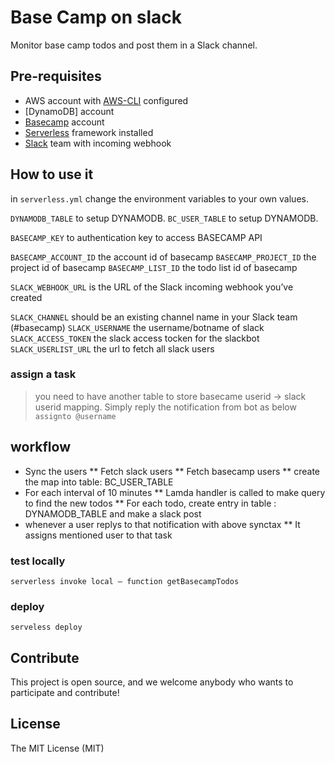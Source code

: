 # Base Camp on slack
Monitor base camp todos and post them in a Slack channel.

## Pre-requisites
- AWS account with [AWS-CLI](https://aws.amazon.com/cli/) configured
- [DynamoDB] account
- [Basecamp](https://basecamp.com) account
- [Serverless](https://serverless.com) framework installed
- [Slack](https://slack.com) team with incoming webhook

## How to use it
in `serverless.yml` change the environment variables to your own values.

`DYNAMODB_TABLE` to setup DYNAMODB.
`BC_USER_TABLE` to setup DYNAMODB.

`BASECAMP_KEY` to authentication key to access BASECAMP API

`BASECAMP_ACCOUNT_ID` the account id of basecamp
`BASECAMP_PROJECT_ID` the project id of basecamp
`BASECAMP_LIST_ID` the todo list id of basecamp

`SLACK_WEBHOOK_URL` is the URL of the Slack incoming webhook you’ve created 

`SLACK_CHANNEL` should be an existing channel name in your Slack team (#basecamp)
`SLACK_USERNAME` the username/botname of slack
`SLACK_ACCESS_TOKEN` the slack access tocken for the slackbot
`SLACK_USERLIST_URL` the url to fetch all slack users

### assign a task
> you need to have another table to store basecame userid -> slack userid mapping.
Simply reply the notification from bot as below
`assignto @username`

## workflow
* Sync the users
** Fetch slack users
** Fetch basecamp users
** create the map into table: BC_USER_TABLE
* For each interval of 10 minutes
** Lamda handler is called to make query to find the new todos
** For each todo, create entry in table : DYNAMODB_TABLE and make a slack post
* whenever a user replys to that notification with above synctax
** It assigns mentioned user to that task

### test locally
`serverless invoke local — function getBasecampTodos`

### deploy
`serveless deploy`

## Contribute
This project is open source, and we welcome anybody who wants to participate and contribute!

## License
The MIT License (MIT)
